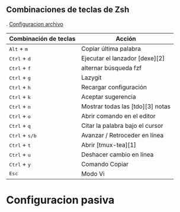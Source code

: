 ## Combinaciones de teclas de Zsh

. [Configuracion archivo]() 

|  Combinación de teclas | Acción |
| -------------------------------- | -------------------------- |
| <kbd>Alt</kbd> + <kbd>m</kbd> | Copiar última palabra |
| <kbd>Ctrl</kbd> + <kbd>d</kbd> | Ejecutar el lanzador [dexe][2] |
| <kbd>Ctrl</kbd> + <kbd>f</kbd> | alternar búsqueda fzf |
| <kbd>Ctrl</kbd> + <kbd>g</kbd> | Lazygit |
| <kbd>Ctrl</kbd> + <kbd>h</kbd> | Recargar configuración |
| <kbd>Ctrl</kbd> + <kbd>k</kbd> | Aceptar sugerencia |
| <kbd>Ctrl</kbd> + <kbd>n</kbd> | Mostrar todas las [tdo][3] notas |
| <kbd>Ctrl</kbd> + <kbd>o</kbd> | Abrir comando en el editor |
| <kbd>Ctrl</kbd> + <kbd>q</kbd> | Citar la palabra bajo el cursor |
| <kbd>Ctrl</kbd> + <kbd>s/b</kbd> | Avanzar / Retroceder en línea |
| <kbd>Ctrl</kbd> + <kbd>t</kbd> | Abrir [tmux-tea][1] |
| <kbd>Ctrl</kbd> + <kbd>u</kbd> | Deshacer cambio en línea |
| <kbd>Ctrl</kbd> + <kbd>y</kbd> | Comando Copiar |
| <kbd>Esc</kbd> | Modo Vi |   

# Configuracion pasiva 


